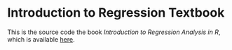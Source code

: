 # Introduction to Regression Textbook

This is the source code the book *Introduction to Regression Analysis in R*, which is available [here](https://www.kellerbiostat.com/introregression/index.html).
